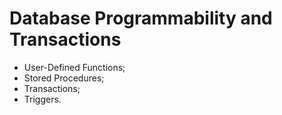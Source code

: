 # Database Programmability and Transactions

* User-Defined Functions;
* Stored Procedures;
* Transactions;
* Triggers.
